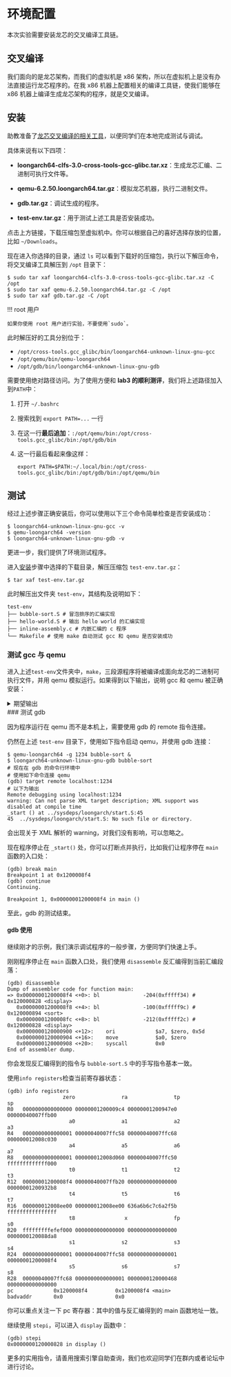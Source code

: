 # 环境配置

本次实验需要安装龙芯的交叉编译工具链。

## 交叉编译

<!--TODO 说明什么是交叉编译-->

我们面向的是龙芯架构，而我们的虚拟机是 x86 架构，所以在虚拟机上是没有办法直接运行龙芯程序的。在我 x86 机器上配置相关的编译工具链，使我们能够在 x86 机器上编译生成龙芯架构的程序，就是交叉编译。

## 安装

助教准备了[龙芯交叉编译的相关工具](https://rec.ustc.edu.cn/share/d8c57580-669d-11ee-8794-d542ef642531)，以便同学们在本地完成测试与调试。

具体来说有以下四项：

- **loongarch64-clfs-3.0-cross-tools-gcc-glibc.tar.xz**：生成龙芯汇编、二进制可执行文件等。
- **qemu-6.2.50.loongarch64.tar.gz**：模拟龙芯机器，执行二进制文件。
- **gdb.tar.gz**：调试生成的程序。

- **test-env.tar.gz**：用于测试上述工具是否安装成功。

点击上方链接，下载压缩包至虚拟机中。你可以根据自己的喜好选择存放的位置，比如 `~/Downloads`。

现在进入你选择的目录，通过 `ls` 可以看到下载好的压缩包，执行以下解压命令，将交叉编译工具解压到 `/opt` 目录下：

```shell
$ sudo tar xaf loongarch64-clfs-3.0-cross-tools-gcc-glibc.tar.xz -C /opt
$ sudo tar xaf qemu-6.2.50.loongarch64.tar.gz -C /opt
$ sudo tar xaf gdb.tar.gz -C /opt
```

!!! root 用户

    如果你使用 root 用户进行实验，不要使用`sudo`。

此时解压好的工具分别位于：

- `/opt/cross-tools.gcc_glibc/bin/loongarch64-unknown-linux-gnu-gcc`
- `/opt/qemu/bin/qemu-loongarch64`
- `/opt/gdb/bin/loongarch64-unknown-linux-gnu-gdb`

需要使用绝对路径访问。为了使用方便和 **lab3 的顺利测评**，我们将上述路径加入到`PATH`中：

1. 打开 `~/.bashrc`

2. 搜索找到 `export PATH=...` 一行

3. 在这一行**最后追加**：`:/opt/qemu/bin:/opt/cross-tools.gcc_glibc/bin:/opt/gdb/bin`

4. 这一行最后看起来像这样：

   ```shell
   export PATH=$PATH:~/.local/bin:/opt/cross-tools.gcc_glibc/bin:/opt/gdb/bin:/opt/qemu/bin
   ```

## 测试

经过上述步骤正确安装后，你可以使用以下三个命令简单检查是否安装成功：

```shell
$ loongarch64-unknown-linux-gnu-gcc -v
$ qemu-loongarch64 -version
$ loongarch64-unknown-linux-gnu-gdb -v
```

更进一步，我们提供了环境测试程序。

进入[安装](#安装)步骤中选择的下载目录，解压压缩包 `test-env.tar.gz`：

```shell
$ tar xaf test-env.tar.gz
```

此时解压出文件夹 `test-env`，其结构及说明如下：

```shell
test-env
├── bubble-sort.S # 冒泡排序的汇编实现
├── hello-world.S # 输出 hello world 的汇编实现
├── inline-assembly.c # 内嵌汇编的 c 程序
└── Makefile # 使用 make 自动测试 gcc 和 qemu 是否安装成功
```

### 测试 gcc 与 qemu

进入上述`test-env`文件夹中，`make`，三段源程序将被编译成面向龙芯的二进制可执行文件，并用 qemu 模拟运行。如果得到以下输出，说明 gcc 和 qemu 被正确安装：

<details>
    <summary>期望输出</summary>
    loongarch64-unknown-linux-gnu-gcc -static hello-world.S -o hello-world</br>
    loongarch64-unknown-linux-gnu-gcc -static bubble-sort.S -o bubble-sort</br>
    loongarch64-unknown-linux-gnu-gcc -static inline-assembly.c -o inline-assembly</br>
    loongarch64-unknown-linux-gnu-gcc -O2 -static inline-assembly.c -o inline-assembly-opt</br>
    qemu-loongarch64 ./hello-world</br>
    Hello World!</br>
    qemu-loongarch64 ./bubble-sort</br>
    53461</br>
    13456</br>
    qemu-loongarch64 ./inline-assembly</br>
    ret_1 ret 123</br>
    myadd_1 = 8</br>
    myadd_2 = 8</br>
    myadd_3 = 8</br>
    a = 2, b = 3, c = 2</br>
    a = 2, b = 3, c = 2</br>
    test5 ok</br>
    test6 expected error</br>
    qemu-loongarch64 ./inline-assembly-opt</br>
    ret_1 ret 123</br>
    myadd_1 = 8</br>
    myadd_2 = 8</br>
    myadd_3 = 8</br>
    a = 2, b = 2, c = 1</br>
    a = 2, b = 3, c = 2</br>
    test5 ok</br>
    test6 expected error</br>
</details>
### 测试 gdb

因为程序运行在 qemu 而不是本机上，需要使用 gdb 的 remote 指令连接。

仍然在上述 `test-env` 目录下，使用如下指令启动 qemu，并使用 gdb 连接：

```shell
$ qemu-loongarch64 -g 1234 bubble-sort &
$ loongarch64-unknown-linux-gnu-gdb bubble-sort
# 现在在 gdb 的命令行环境中
# 使用如下命令连接 qemu
(gdb) target remote localhost:1234
# 以下为输出
Remote debugging using localhost:1234
warning: Can not parse XML target description; XML support was disabled at compile time
_start () at ../sysdeps/loongarch/start.S:45
45	../sysdeps/loongarch/start.S: No such file or directory.
```

会出现关于 XML 解析的 warning，对我们没有影响，可以忽略之。

现在程序停止在 `_start()` 处，你可以打断点并执行，比如我们让程序停在 `main` 函数的入口处：

```shell
(gdb) break main
Breakpoint 1 at 0x1200008f4
(gdb) continue
Continuing.

Breakpoint 1, 0x00000001200008f4 in main ()
```

至此，gdb 的测试结束。

#### gdb 使用

继续刚才的示例，我们演示调试程序的一般步骤，方便同学们快速上手。

刚刚程序停止在 `main` 函数入口处，我们使用 `disassemble` 反汇编得到当前汇编段落：

```shell
(gdb) disassemble
Dump of assembler code for function main:
=> 0x00000001200008f4 <+0>:	bl          	-204(0xfffff34)	# 0x120000828 <display>
   0x00000001200008f8 <+4>:	bl          	-100(0xfffff9c)	# 0x120000894 <sort>
   0x00000001200008fc <+8>:	bl          	-212(0xfffff2c)	# 0x120000828 <display>
   0x0000000120000900 <+12>:	ori         	$a7, $zero, 0x5d
   0x0000000120000904 <+16>:	move        	$a0, $zero
   0x0000000120000908 <+20>:	syscall     	0x0
End of assembler dump.
```

你会发现反汇编得到的指令与 `bubble-sort.S` 中的手写指令基本一致。

使用`info registers`检查当前寄存器状态：

```
(gdb) info registers
                  zero               ra               tp               sp
R0   0000000000000000 00000001200009c4 00000001200947e0 00000040007ffb00
                    a0               a1               a2               a3
R4   0000000000000001 00000040007ffc58 00000040007ffc68 000000012008c030
                    a4               a5               a6               a7
R8   0000000000000001 000000012008d060 00000040007ffc50 fffffffffffff000
                    t0               t1               t2               t3
R12  00000001200008f4 00000040007ffb20 0000000000000000 00000001200932b8
                    t4               t5               t6               t7
R16  000000012008ee00 000000012008ee00 636a6b6c7c6a2f5b ffffffffffffffff
                    t8                x               fp               s0
R20  fffffffffefef000 0000000000000000 0000000000000000 0000000120088da8
                    s1               s2               s3               s4
R24  0000000000000001 00000040007ffc58 0000000000000001 00000001200008f4
                    s5               s6               s7               s8
R28  00000040007ffc68 0000000000000001 0000000120000468 0000000000000000
pc             0x1200008f4         0x1200008f4 <main>
badvaddr       0x0                 0x0
```

你可以重点关注一下 pc 寄存器：其中的值与反汇编得到的 main 函数地址一致。

继续使用 `stepi`，可以进入 `display` 函数中：

```shell
(gdb) stepi
0x0000000120000828 in display ()
```

更多的实用指令，请善用搜索引擎自助查询，我们也欢迎同学们在群内或者论坛中进行讨论。
